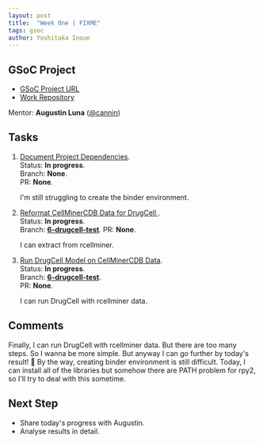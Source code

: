 ```yaml
---
layout: post
title:  "Week One | FIXME"
tags: gsoc
author: Yoshitaka Inoue
---
```


## GSoC Project

- [GSoC Project URL](https://summerofcode.withgoogle.com/programs/2022/projects/ylOolPrk)
- [Work Repository](https://github.com/cannin/graph_neural_network_drug_response)

Mentor:
**Augustin Luna** ([@cannin](https://github.com/cannin))

## Tasks

1. [Document Project Dependencies](https://github.com/cannin/graph_neural_network_drug_response/issues/8).  
    Status: **In progress**.  
    Branch: **None**.       
    PR: **None**.  
   
    I'm still struggling to create the binder environment.  

2. [Reformat CellMinerCDB Data for DrugCell ](https://github.com/cannin/graph_neural_network_drug_response/issues/2).  
    Status: **In progress**.  
    Branch: **[6-drugcell-test](https://github.com/cannin/graph_neural_network_drug_response/tree/6-drugcell-test)**.       PR: **None**.  
    
    I can extract from rcellminer. 

3. [Run DrugCell Model on CellMinerCDB Data](https://github.com/cannin/graph_neural_network_drug_response/issues/6).  
    Status: **In progress**.   
    Branch: **[6-drugcell-test](https://github.com/cannin/graph_neural_network_drug_response/tree/6-drugcell-test)**.  
    PR: **None**.   
    
    I can run DrugCell with rcellminer data.
    
## Comments

Finally, I can run DrugCell with rcellminer data. But there are too many steps. So I wanna be more simple.
But anyway I can go further by today's result! 👏 By the way, creating binder environment is still difficult. 
Today, I can install all of the libraries but somehow there are PATH problem for rpy2, so I'll try to deal with this sometime.

## Next Step

- Share today's progress with Augustin.
- Analyse results in detail.
